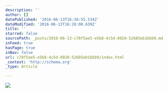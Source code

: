 ```yaml
---
description: ''
author: []
datePublished: '2016-06-13T16:36:55.534Z'
dateModified: '2016-06-13T16:28:00.639Z'
title: ''
starred: false
sourcePath: _posts/2016-06-13-c78f5ae5-e5b8-4c5d-8920-52685eb1bbb9.md
inFeed: true
hasPage: true
inNav: false
url: c78f5ae5-e5b8-4c5d-8920-52685eb1bbb9/index.html
_context: 'http://schema.org'
_type: Article

---
```

![](https://the-grid-user-content.s3-us-west-2.amazonaws.com/e6fb20b9-73c8-4a72-926f-19e8a34de955.jpg)